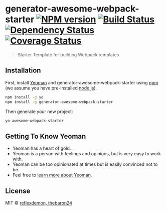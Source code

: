 # generator-awesome-webpack-starter [![NPM version][npm-image]][npm-url] [![Build Status][travis-image]][travis-url] [![Dependency Status][daviddm-image]][daviddm-url] [![Coverage Status][covralls-image]][covralls-url]

> Starter Template for building Webpack templates

## Installation

First, install [Yeoman](http://yeoman.io) and generator-awesome-webpack-starter using [npm](https://www.npmjs.com/) (we assume you have pre-installed [node.js](https://nodejs.org/)).

```bash
npm install -g yo
npm install -g generator-awesome-webpack-starter
```

Then generate your new project:

```bash
yo awesome-webpack-starter
```

## Getting To Know Yeoman

 * Yeoman has a heart of gold.
 * Yeoman is a person with feelings and opinions, but is very easy to work with.
 * Yeoman can be too opinionated at times but is easily convinced not to be.
 * Feel free to [learn more about Yeoman](http://yeoman.io/).

## License

MIT © [reflexdemon, thebaron24]()


[npm-image]: https://badge.fury.io/js/generator-awesome-webpack-starter.svg
[npm-url]: https://npmjs.org/package/generator-awesome-webpack-starter
[travis-image]: https://travis-ci.org/rustydevs/generator-awesome-webpack-starter.svg?branch=master
[travis-url]: https://travis-ci.org/rustydevs/generator-awesome-webpack-starter
[daviddm-image]: https://david-dm.org/rustydev/generator-awesome-webpack-starter.svg?theme=shields.io
[daviddm-url]: https://david-dm.org/rustydev/generator-awesome-webpack-starter
[covralls-url]: https://coveralls.io/github/rustydevs/generator-awesome-webpack-starter?branch=master
[covralls-image]: https://coveralls.io/repos/github/rustydevs/generator-awesome-webpack-starter/badge.svg?branch=master
